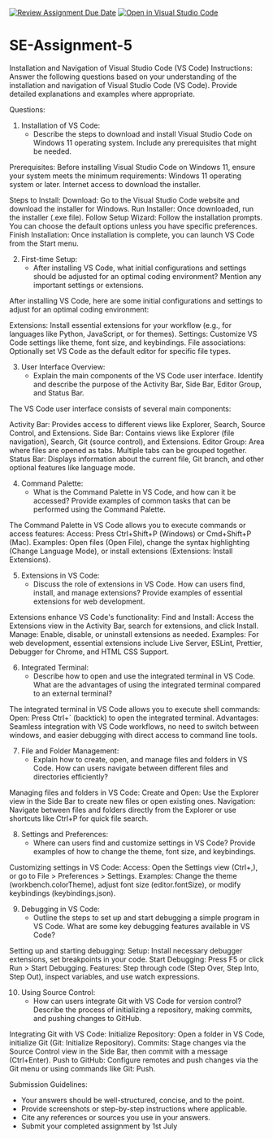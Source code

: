 [![Review Assignment Due Date](https://classroom.github.com/assets/deadline-readme-button-24ddc0f5d75046c5622901739e7c5dd533143b0c8e959d652212380cedb1ea36.svg)](https://classroom.github.com/a/XoLGRbHq)
[![Open in Visual Studio Code](https://classroom.github.com/assets/open-in-vscode-718a45dd9cf7e7f842a935f5ebbe5719a5e09af4491e668f4dbf3b35d5cca122.svg)](https://classroom.github.com/online_ide?assignment_repo_id=15256532&assignment_repo_type=AssignmentRepo)
# SE-Assignment-5
Installation and Navigation of Visual Studio Code (VS Code)
 Instructions:
Answer the following questions based on your understanding of the installation and navigation of Visual Studio Code (VS Code). Provide detailed explanations and examples where appropriate.

 Questions:

1. Installation of VS Code:
   - Describe the steps to download and install Visual Studio Code on Windows 11 operating system. Include any prerequisites that might be needed.

Prerequisites:
Before installing Visual Studio Code on Windows 11, ensure your system meets the minimum requirements:
Windows 11 operating system or later.
Internet access to download the installer.

Steps to Install:
Download: Go to the Visual Studio Code website and download the installer for Windows.
Run Installer: Once downloaded, run the installer (.exe file).
Follow Setup Wizard: Follow the installation prompts. You can choose the default options unless you have specific preferences.
Finish Installation: Once installation is complete, you can launch VS Code from the Start menu.


2. First-time Setup:
   - After installing VS Code, what initial configurations and settings should be adjusted for an optimal coding environment? Mention any important settings or extensions.

After installing VS Code, here are some initial configurations and settings to adjust for an optimal coding environment:

Extensions: Install essential extensions for your workflow (e.g., for languages like Python, JavaScript, or for themes).
Settings: Customize VS Code settings like theme, font size, and keybindings.
File associations: Optionally set VS Code as the default editor for specific file types.


3. User Interface Overview:
   - Explain the main components of the VS Code user interface. Identify and describe the purpose of the Activity Bar, Side Bar, Editor Group, and Status Bar.

The VS Code user interface consists of several main components:

Activity Bar: Provides access to different views like Explorer, Search, Source Control, and Extensions.
Side Bar: Contains views like Explorer (file navigation), Search, Git (source control), and Extensions.
Editor Group: Area where files are opened as tabs. Multiple tabs can be grouped together.
Status Bar: Displays information about the current file, Git branch, and other optional features like language mode. 

4. Command Palette:
   - What is the Command Palette in VS Code, and how can it be accessed? Provide examples of common tasks that can be performed using the Command Palette.

The Command Palette in VS Code allows you to execute commands or access features:
Access: Press Ctrl+Shift+P (Windows) or Cmd+Shift+P (Mac).
Examples: Open files (Open File), change the syntax highlighting (Change Language Mode), or install extensions (Extensions: Install Extensions).


5. Extensions in VS Code:
   - Discuss the role of extensions in VS Code. How can users find, install, and manage extensions? Provide examples of essential extensions for web development.

Extensions enhance VS Code's functionality:
Find and Install: Access the Extensions view in the Activity Bar, search for extensions, and click Install.
Manage: Enable, disable, or uninstall extensions as needed.
Examples: For web development, essential extensions include Live Server, ESLint, Prettier, Debugger for Chrome, and HTML CSS Support.

6. Integrated Terminal:
   - Describe how to open and use the integrated terminal in VS Code. What are the advantages of using the integrated terminal compared to an external terminal?

The integrated terminal in VS Code allows you to execute shell commands:
Open: Press Ctrl+` (backtick) to open the integrated terminal.
Advantages: Seamless integration with VS Code workflows, no need to switch between windows, and easier debugging with direct access to command line tools.


7. File and Folder Management:
   - Explain how to create, open, and manage files and folders in VS Code. How can users navigate between different files and directories efficiently?

Managing files and folders in VS Code:
Create and Open: Use the Explorer view in the Side Bar to create new files or open existing ones.
Navigation: Navigate between files and folders directly from the Explorer or use shortcuts like Ctrl+P for quick file search.

8. Settings and Preferences:
   - Where can users find and customize settings in VS Code? Provide examples of how to change the theme, font size, and keybindings.


Customizing settings in VS Code:
Access: Open the Settings view (Ctrl+,), or go to File > Preferences > Settings.
Examples: Change the theme (workbench.colorTheme), adjust font size (editor.fontSize), or modify keybindings (keybindings.json).

9. Debugging in VS Code:
   - Outline the steps to set up and start debugging a simple program in VS Code. What are some key debugging features available in VS Code?

Setting up and starting debugging:
Setup: Install necessary debugger extensions, set breakpoints in your code.
Start Debugging: Press F5 or click Run > Start Debugging.
Features: Step through code (Step Over, Step Into, Step Out), inspect variables, and use watch expressions.

10. Using Source Control:
    - How can users integrate Git with VS Code for version control? Describe the process of initializing a repository, making commits, and pushing changes to GitHub.

Integrating Git with VS Code:
Initialize Repository: Open a folder in VS Code, initialize Git (Git: Initialize Repository).
Commits: Stage changes via the Source Control view in the Side Bar, then commit with a message (Ctrl+Enter).
Push to GitHub: Configure remotes and push changes via the Git menu or using commands like Git: Push.    

 Submission Guidelines:
- Your answers should be well-structured, concise, and to the point.
- Provide screenshots or step-by-step instructions where applicable.
- Cite any references or sources you use in your answers.
- Submit your completed assignment by 1st July 

